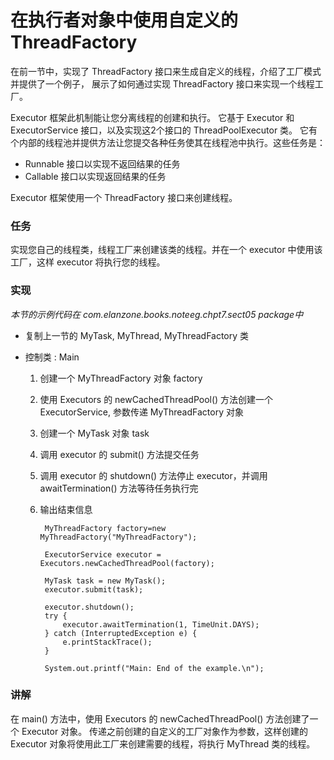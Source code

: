 在执行者对象中使用自定义的 ThreadFactory
====

在前一节中，实现了 ThreadFactory 接口来生成自定义的线程，介绍了工厂模式并提供了一个例子，
展示了如何通过实现 ThreadFactory 接口来实现一个线程工厂。

Executor 框架此机制能让您分离线程的创建和执行。
它基于 Executor 和 ExecutorService 接口，以及实现这2个接口的 ThreadPoolExecutor 类。
它有个内部的线程池并提供方法让您提交各种任务使其在线程池中执行。这些任务是：

* Runnable 接口以实现不返回结果的任务
* Callable 接口以实现返回结果的任务

Executor 框架使用一个 ThreadFactory 接口来创建线程。


### 任务

实现您自己的线程类，线程工厂来创建该类的线程。并在一个 executor 中使用该工厂，这样 executor 将执行您的线程。


### 实现

*本节的示例代码在 com.elanzone.books.noteeg.chpt7.sect05 package中*

* 复制上一节的 MyTask, MyThread, MyThreadFactory 类

* 控制类 : Main
    1. 创建一个 MyThreadFactory 对象 factory
    2. 使用 Executors 的 newCachedThreadPool() 方法创建一个 ExecutorService, 参数传递 MyThreadFactory 对象
    3. 创建一个 MyTask 对象 task
    4. 调用 executor 的 submit() 方法提交任务
    5. 调用 executor 的 shutdown() 方法停止 executor，并调用 awaitTermination() 方法等待任务执行完
    6. 输出结束信息

            MyThreadFactory factory=new MyThreadFactory("MyThreadFactory");

            ExecutorService executor = Executors.newCachedThreadPool(factory);

            MyTask task = new MyTask();
            executor.submit(task);

            executor.shutdown();
            try {
                executor.awaitTermination(1, TimeUnit.DAYS);
            } catch (InterruptedException e) {
                e.printStackTrace();
            }

            System.out.printf("Main: End of the example.\n");


### 讲解

在 main() 方法中，使用 Executors 的 newCachedThreadPool() 方法创建了一个 Executor 对象。
传递之前创建的自定义的工厂对象作为参数，这样创建的 Executor 对象将使用此工厂来创建需要的线程，将执行 MyThread 类的线程。

